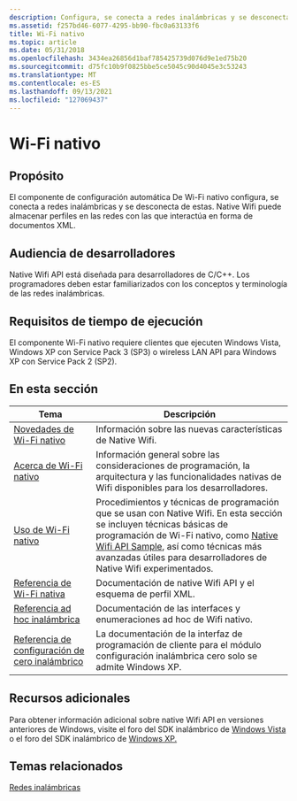 ```yaml
---
description: Configura, se conecta a redes inalámbricas y se desconecta de estas.
ms.assetid: f257bd46-6077-4295-bb90-fbc0a63133f6
title: Wi-Fi nativo
ms.topic: article
ms.date: 05/31/2018
ms.openlocfilehash: 3434ea26856d1baf785425739d076d9e1ed75b20
ms.sourcegitcommit: d75fc10b9f0825bbe5ce5045c90d4045e3c53243
ms.translationtype: MT
ms.contentlocale: es-ES
ms.lasthandoff: 09/13/2021
ms.locfileid: "127069437"
---
```

# <a name="native-wifi"></a>Wi-Fi nativo

## <a name="purpose"></a>Propósito

El componente de configuración automática De Wi-Fi nativo configura, se conecta a redes inalámbricas y se desconecta de estas. Native Wifi puede almacenar perfiles en las redes con las que interactúa en forma de documentos XML.

## <a name="developer-audience"></a>Audiencia de desarrolladores

Native Wifi API está diseñada para desarrolladores de C/C++. Los programadores deben estar familiarizados con los conceptos y terminología de las redes inalámbricas.

## <a name="run-time-requirements"></a>Requisitos de tiempo de ejecución

El componente Wi-Fi nativo requiere clientes que ejecuten Windows Vista, Windows XP con Service Pack 3 (SP3) o wireless LAN API para Windows XP con Service Pack 2 (SP2).

## <a name="in-this-section"></a>En esta sección



| Tema                                                                                         | Descripción                                                                                                                                                                                                                                                                              |
|-----------------------------------------------------------------------------------------------|------------------------------------------------------------------------------------------------------------------------------------------------------------------------------------------------------------------------------------------------------------------------------------------|
| [Novedades de Wi-Fi nativo](what-s-new-in-native-wifi.md)<br/>                         | Información sobre las nuevas características de Native Wifi.<br/>                                                                                                                                                                                                                                  |
| [Acerca de Wi-Fi nativo](about-native-wifi.md)<br/>                                         | Información general sobre las consideraciones de programación, la arquitectura y las funcionalidades nativas de Wifi disponibles para los desarrolladores.<br/>                                                                                                                                                        |
| [Uso de Wi-Fi nativo](using-native-wifi.md)<br/>                                         | Procedimientos y técnicas de programación que se usan con Native Wifi. En esta sección se incluyen técnicas básicas de programación de Wi-Fi nativo, como [Native Wifi API Sample](native-wifi-api-sample.md), así como técnicas más avanzadas útiles para desarrolladores de Native Wifi experimentados.<br/> |
| [Referencia de Wi-Fi nativa](native-wifi-reference.md)<br/>                                 | Documentación de native Wifi API y el esquema de perfil XML.<br/>                                                                                                                                                                                                              |
| [Referencia ad hoc inalámbrica](wireless-ad-hoc-reference.md)<br/>                         | Documentación de las interfaces y enumeraciones ad hoc de Wifi nativo.<br/>                                                                                                                                                                                                          |
| [Referencia de configuración de cero inalámbrico](wireless-zero-configuration-reference.md)<br/> | La documentación de la interfaz de programación de cliente para el módulo configuración inalámbrica cero solo se admite Windows XP.<br/>                                                                                                                                                   |



 

## <a name="additional-resources"></a>Recursos adicionales

Para obtener información adicional sobre native Wifi API en versiones anteriores de Windows, visite el foro del SDK inalámbrico de [Windows Vista](https://social.msdn.microsoft.com/Forums/b6bbd8f0-a921-480f-9b4b-845336462bc0/welcome-to-the-windows-vista-wireless-sdk-forum) o el foro del SDK inalámbrico de [Windows XP.](https://social.msdn.microsoft.com/Forums/home?forum=xpwirelesssdk)

## <a name="related-topics"></a>Temas relacionados

<dl> <dt>

[Redes inalámbricas](https://www.microsoft.com/technet/itsolutions/network/wifi/default.mspx)
</dt> </dl>

 

 




